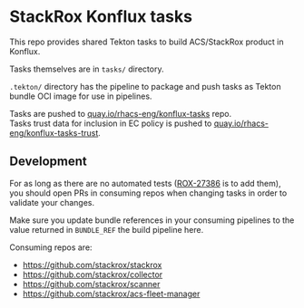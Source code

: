# StackRox Konflux tasks

This repo provides shared Tekton tasks to build ACS/StackRox product in Konflux.

Tasks themselves are in `tasks/` directory.

`.tekton/` directory has the pipeline to package and push tasks as Tekton bundle OCI image for use in pipelines.

Tasks are pushed to [quay.io/rhacs-eng/konflux-tasks](https://quay.io/repository/rhacs-eng/konflux-tasks) repo.  
Tasks trust data for inclusion in EC policy is pushed to [quay.io/rhacs-eng/konflux-tasks-trust](https://quay.io/repository/rhacs-eng/konflux-tasks-trust).

## Development

For as long as there are no automated tests ([ROX-27386](https://issues.redhat.com/browse/ROX-27386) is to add them), you should open PRs in consuming repos when changing tasks in order to validate your changes.

Make sure you update bundle references in your consuming pipelines to the value returned in `BUNDLE_REF` the build pipeline here.

Consuming repos are:
* <https://github.com/stackrox/stackrox>
* <https://github.com/stackrox/collector>
* <https://github.com/stackrox/scanner>
* <https://github.com/stackrox/acs-fleet-manager>
